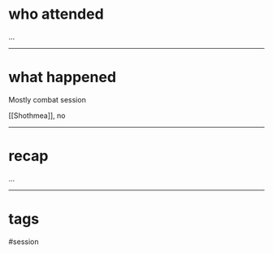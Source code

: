# who attended

...

---
# what happened

Mostly combat session

[[Shothmea]], no

---
# recap

...

---
# tags

#session